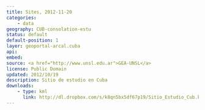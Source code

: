 ```yaml
---
title: Sites, 2012-11-20
categories: 
    - data
geography: CUB-consolation-estu
status: default
default-position: 1
layer: geoportal-arcal.cuba
api:
embed:
source: <a href="http://www.unsl.edu.ar">GEA-UNSL</a>
license: Public Domain
updated: 2012/10/19
description: Sitio de estudio en Cuba 
downloads:
    - type: kml
      link: http://dl.dropbox.com/s/k8qn5bx5df67p19/Sitio_Estudio_Cub.kml
---
```



